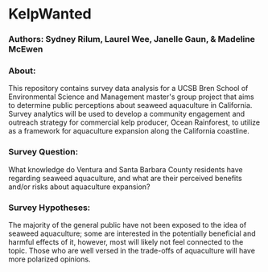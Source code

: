 # KelpWanted

### Authors: Sydney Rilum, Laurel Wee, Janelle Gaun, & Madeline McEwen

### About: 
This repository contains survey data analysis for a UCSB Bren School of Environmental Science and Management  master's group project that aims to determine public perceptions about seaweed aquaculture in California. Survey analytics will be used to develop a community engagement and outreach strategy for commercial kelp producer, Ocean Rainforest, to utilize as a framework for aquaculture expansion along the California coastline. 

### Survey Question:
What knowledge do Ventura and Santa Barbara County residents have regarding seaweed aquaculture, and what are their perceived benefits and/or risks about aquaculture expansion?

### Survey Hypotheses:
The majority of the general public have not been exposed to the idea of seaweed aquaculture; some are interested in the potentially beneficial and harmful effects of it, however, most will likely not feel connected to the topic. Those who are well versed in the trade-offs of aquaculture will have more polarized opinions. 
